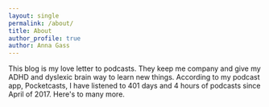 ```yaml
---
layout: single
permalink: /about/
title: About
author_profile: true
author: Anna Gass
---
```


This blog is my love letter to podcasts. They keep me company and give my ADHD and dyslexic brain way to learn new things. According to my podcast app, Pocketcasts, I have listened to 401 days and 4 hours of podcasts since April of 2017. Here's to many more.